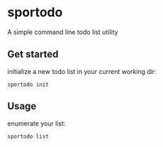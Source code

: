 # sportodo
A simple command line todo list utility

## Get started
initialize a new todo list in your current working dir:

`sportodo init`

## Usage
enumerate your list:

`sportodo list`
